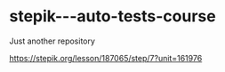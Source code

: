 # stepik---auto-tests-course
Just another repository

https://stepik.org/lesson/187065/step/7?unit=161976
